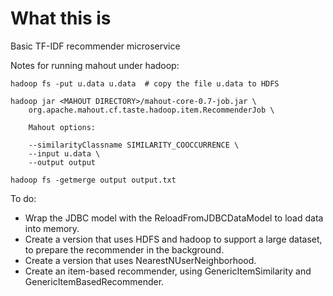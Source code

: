 # What this is
Basic TF-IDF recommender microservice

Notes for running mahout under hadoop:

```
hadoop fs -put u.data u.data  # copy the file u.data to HDFS

hadoop jar <MAHOUT DIRECTORY>/mahout-core-0.7-job.jar \
	org.apache.mahout.cf.taste.hadoop.item.RecommenderJob \
	
	Mahout options:
	
	--similarityClassname SIMILARITY_COOCCURRENCE \
	--input u.data \
	--output output

hadoop fs -getmerge output output.txt
```

To do:

 * Wrap the JDBC model with the ReloadFromJDBCDataModel to load data into memory.
 * Create a version that uses HDFS and hadoop to support a large dataset, to prepare
 	the recommender in the background.
 * Create a version that uses NearestNUserNeighborhood.
 * Create an item-based recommender, using GenericItemSimilarity and GenericItemBasedRecommender.

